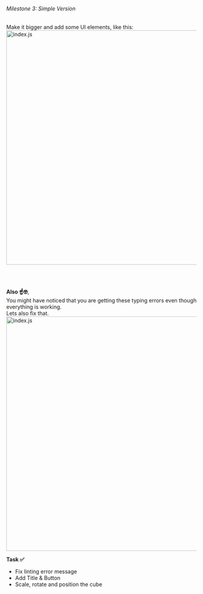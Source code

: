 ###### Milestone 3: Simple Version


Make it bigger and add some UI elements, like this:
<img src="/robot-landing/image14.png" alt="index.js" width="860" height="620">

<br>
<br>

**Also ☝️🤓**,  
You might have noticed that you are getting these typing errors even though everything is working.  
Lets also fix that.
<img src="/robot-landing/image11.png" alt="index.js" width="860" height="620">


**Task ✅**
- Fix linting error message
- Add Title & Button
- Scale, rotate and position the cube


